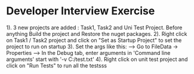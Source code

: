 # Developer Interview Exercise

1). 3 new projects are added : Task1, Task2 and Uni Test Project. Before anything Build the project and Restore the nuget packages.
2). Right click on Task1 / Task2 project and click on "Set as Startup Project" to set the project to run on startup
3). Set the args like this: 
--> Go to FileData -> Properties
--> In the Debug tab, enter arguments in 'Command line arguments' start with '-v C:/test.txt'
4). Right click on unit test project and click on "Run Tests" to run all the testsss

